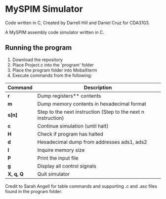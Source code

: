 # MySPIM Simulator
Code written in C, Created by Darrell Hill and Daniel Cruz for CDA3103.

A MySPIM assembly code simulator written in C.

## Running the program
1. Download the repository
3. Place Project.c into the 'program' folder
4. Place the program folder into MobaXterm
5. Execute commands from the following:

| Command | Description |
| ------- | ----------- |
| **r**     | Dump registers** contents |
| **m**     | Dump memory contents in hexadecimal format |
| **s[n]**  | Step to the next instruction (Step to the next n instruction) |
| **c**     | Continue simulation (until halt) |
| **H**     | Check if program has halted |
| **d**     | Hexadecimal dump from addresses ads1, ads2 |
| **I**     | Inquire memory size |
| **P**     | Print the input file |
| **g**     | Display all control signals |
| **X, q, Q** | Quit simulator |

Credit to Sarah Angell for table commands and supporting .c and .asc files found in the program folder.
